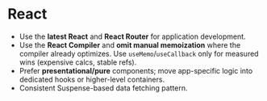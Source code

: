 # React

- Use the **latest React** and **React Router** for application development.
- Use the **React Compiler** and **omit manual memoization** where the compiler already optimizes. Use `useMemo`/`useCallback` only for measured wins (expensive calcs, stable refs).
- Prefer **presentational/pure** components; move app-specific logic into dedicated hooks or higher-level containers.
- Consistent Suspense-based data fetching pattern.
